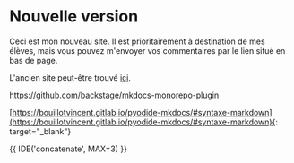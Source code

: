 # Nouvelle version

Ceci est mon nouveau site. Il est prioritairement à destination de mes élèves, mais vous pouvez m'envoyer vos commentaires par le lien situé en bas de page.

L'ancien site peut-être trouvé [ici](https://old.zonensi.fr).

https://github.com/backstage/mkdocs-monorepo-plugin

[https://bouillotvincent.gitlab.io/pyodide-mkdocs/#syntaxe-markdown](https://bouillotvincent.gitlab.io/pyodide-mkdocs/#syntaxe-markdown){: target="_blank"}


{{ IDE('concatenate', MAX=3) }}



